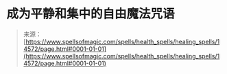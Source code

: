 <!--yml

category: 未分类

date: 2024-06-12 18:53:32

-->

# 成为平静和集中的自由魔法咒语

> 来源：[https://www.spellsofmagic.com/spells/health_spells/healing_spells/14572/page.html#0001-01-01](https://www.spellsofmagic.com/spells/health_spells/healing_spells/14572/page.html#0001-01-01)
